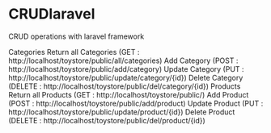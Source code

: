 # CRUDlaravel
CRUD operations with laravel framework


Categories
  Return all Categories (GET : http://localhost/toystore/public/all/categories)
  Add Category (POST :  http://localhost/toystore/public/add/category)
  Update Category (PUT :  http://localhost/toystore/public/update/category/{id})
  Delete Category (DELETE :  http://localhost/toystore/public/del/category/{id})
Products
  Return all Products (GET :  http://localhost/toystore/public/)
  Add Product (POST :  http://localhost/toystore/public/add/product)
  Update Product (PUT :  http://localhost/toystore/public/update/product/{id})
  Delete Product (DELETE :  http://localhost/toystore/public/del/product/{id})
